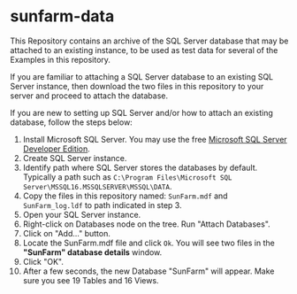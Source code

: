 # sunfarm-data
This Repository contains an archive of the SQL Server database that may be attached to an existing instance, to be used as test data for several of the Examples in this repository.

If you are familiar to attaching a SQL Server database to an existing SQL Server instance, then download the two files in this repository to your server and proceed to attach the database.

If you are new to setting up SQL Server and/or how to attach an existing database, follow the steps below:

1. Install Microsoft SQL Server. You may use the free [Microsoft SQL Server Developer Edition](https://www.microsoft.com/en-us/sql-server/sql-server-downloads).
2. Create SQL Server instance.
3. Identify path where SQL Server stores the databases by default. Typically a path such as `C:\Program Files\Microsoft SQL Server\MSSQL16.MSSQLSERVER\MSSQL\DATA`.
4. Copy the files in this repository named: `SunFarm.mdf` and `SunFarm_log.ldf` to path indicated in step 3.
5. Open your SQL Server instance.
6. Right-click on Databases node on the tree. Run "Attach Databases".
7. Click on "Add..." button.
8. Locate the SunFarm.mdf file and click `Ok`. You will see two files in the **"SunFarm" database details** window.
9. Click "OK".
10. After a few seconds, the new Database "SunFarm" will appear. Make sure you see 19 Tables and 16 Views.

<br>
<br>


